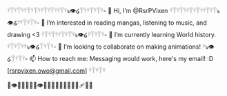 𓍊𓋼𓍊𓋼𓍊𓍊𓋼𓍊𓋼𓍊𓍊𓋼𓍊𓋼𓍊𓍊𓋼𓍊ঌ👁໒𓋼𓍊𓍊𓋼𓍊𓋼𓍊- 👋 Hi, I’m @RsrPVixen
𓍊𓋼𓍊𓋼𓍊𓍊𓋼𓍊𓋼𓍊𓍊𓋼𓍊𓋼ঌ👁໒𓍊𓍊𓋼𓍊𓋼𓍊- 👀 I’m interested in reading mangas, listening to music, and drawing <3
𓍊𓋼𓍊𓋼𓍊𓍊𓋼𓍊𓋼𓍊ঌ👁໒𓍊𓋼𓍊𓋼𓍊- 🌱 I’m currently learning World history.
𓍊𓋼𓍊𓋼𓍊𓍊ঌ👁໒𓋼𓍊𓋼𓍊- 💞️ I’m looking to collaborate on making animations!
𓍊ঌ👁໒𓋼𓍊𓋼𓍊- 📫 How to reach me: Messaging would work, here's my email! :D [rsrpvixen.owo@gmail.com] 𓍊𓋼𓍊𓋼𓍊

🔪👁🍭🐇🥩🍄💌👁🎲🦷🌸🏩🤍👤🥀💒💊🩹💉💤
